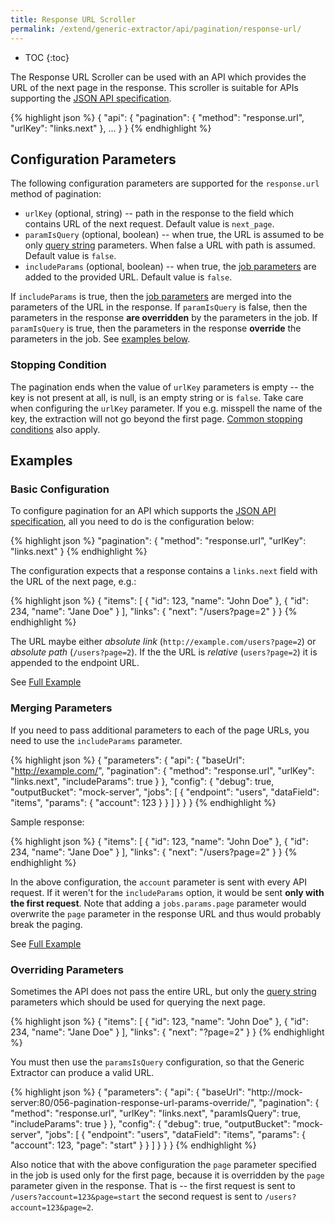 ```yaml
---
title: Response URL Scroller
permalink: /extend/generic-extractor/api/pagination/response-url/
---
```


* TOC
{:toc}

The Response URL Scroller can be used with an API which provides the URL of the 
next page in the response. This scroller is suitable for APIs supporting the 
[JSON API specification](http://jsonapi.org/format/#fetching-pagination).

{% highlight json %}
{
    "api": {
        "pagination": {
            "method": "response.url",
            "urlKey": "links.next"
        },
        ...
    }
}
{% endhighlight %}

## Configuration Parameters
The following configuration parameters are supported for the `response.url` method of pagination:

- `urlKey` (optional, string) -- path in the response to the field which contains URL of the next request. Default value is `next_page`.
- `paramIsQuery` (optional, boolean) -- when true, the URL is assumed to be only 
[query string](/extend/generic-extractor/tutorial/rest/#url) parameters. When false a URL with path is assumed. Default value is `false`.
- `includeParams` (optional, boolean) -- when true, the [job parameters](/extend/generic-extractor/jobs/#request-parameters) are added to the provided URL. Default value is `false`.

If `includeParams` is true, then the [job parameters](/extend/generic-extractor/jobs/#request-parameters) are merged into
the parameters of the URL in the response. If `paramIsQuery` is false, then the parameters in the response **are overridden**
by the parameters in the job. If `paramIsQuery` is true, then the parameters in the response
**override** the parameters in the job. See [examples below](todo).

### Stopping Condition
The pagination ends when the value of `urlKey` parameters is empty -- the key is not present at all, is null,
is an empty string or is `false`. Take care when configuring the `urlKey` parameter. If you e.g. misspell the
name of the key, the extraction will not go beyond the first page.
[Common stopping conditions](/extend/generic-extractor/api/pagination/#stopping-strategy) also apply.

## Examples

### Basic Configuration
To configure pagination for an API which supports the [JSON API specification](http://jsonapi.org/format/#fetching-pagination),
all you need to do is the configuration below:

{% highlight json %}
"pagination": {
    "method": "response.url",
    "urlKey": "links.next"
}
{% endhighlight %}

The configuration expects that a response contains a `links.next` field with the URL of the next page, e.g.:

{% highlight json %}
{
    "items": [
        {
            "id": 123,
            "name": "John Doe"
        },
        {
            "id": 234,
            "name": "Jane Doe"
        }
    ],
    "links": {
        "next": "/users?page=2"
    }
}
{% endhighlight %}

The URL maybe either *absolute link* (`http://example.com/users?page=2`) or *absolute path* (`/users?page=2`). 
If the the URL is *relative* (`users?page=2`) it is appended to the endpoint URL.

See [Full Example](todo:054-pagination-response-url-basic)

### Merging Parameters
If you need to pass additional parameters to each of the page URLs, you need to use the `includeParams` parameter.

{% highlight json %}
{
    "parameters": {
        "api": {
            "baseUrl": "http://example.com/",
            "pagination": {
                "method": "response.url",
                "urlKey": "links.next",
                "includeParams": true
            }
        },
        "config": {
            "debug": true,
            "outputBucket": "mock-server",
            "jobs": [
                {
                    "endpoint": "users",
                    "dataField": "items",
                    "params": {
                        "account": 123
                    }
                }
            ]
        }
    }
}
{% endhighlight %}

Sample response:

{% highlight json %}
{
    "items": [
        {
            "id": 123,
            "name": "John Doe"
        },
        {
            "id": 234,
            "name": "Jane Doe"
        }
    ],
    "links": {
        "next": "/users?page=2"
    }
}
{% endhighlight %}

In the above configuration, the `account` parameter is sent with every API request. If it weren't for the
`includeParams` option, it would be sent **only with the first request**. Note that adding 
a `jobs.params.page` parameter would overwrite the `page` parameter in the response URL and thus 
would probably break the paging.

See [Full Example](todo:055-pagination-response-url-params)

### Overriding Parameters
Sometimes the API does not pass the entire URL, but only the [query string](/extend/generic-extractor/tutorial/rest/#url)
parameters which should be used for querying the next page.

{% highlight json %}
{
    "items": [
        {
            "id": 123,
            "name": "John Doe"
        },
        {
            "id": 234,
            "name": "Jane Doe"
        }
    ],
    "links": {
        "next": "?page=2"
    }
 }
{% endhighlight %}

You must then use the `paramsIsQuery` configuration, so that the Generic Extractor can produce a 
valid URL.

{% highlight json %}
{
    "parameters": {
        "api": {
            "baseUrl": "http://mock-server:80/056-pagination-response-url-params-override/",
            "pagination": {
                "method": "response.url",
                "urlKey": "links.next",
                "paramIsQuery": true,
                "includeParams": true
            }
        },
        "config": {
            "debug": true,
            "outputBucket": "mock-server",
            "jobs": [
                {
                    "endpoint": "users",
                    "dataField": "items",
                    "params": {
                        "account": 123,
                        "page": "start"
                    }
                }
            ]
        }
    }
}
{% endhighlight %}

Also notice that with the above 
configuration the `page` parameter specified in the job is used only for the first page, because it 
is overridden by the `page` parameter given in the response. That is -- the first request is sent to
`/users?account=123&page=start` the second request is sent to `/users?account=123&page=2`.

